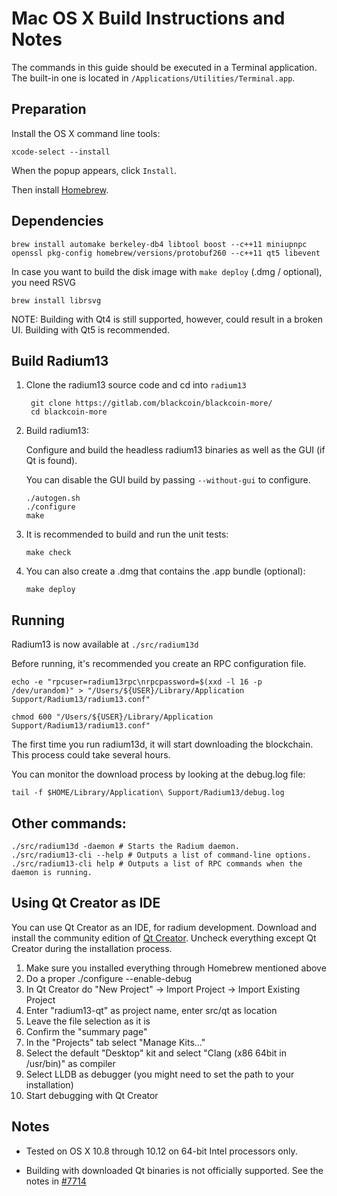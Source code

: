 Mac OS X Build Instructions and Notes
====================================
The commands in this guide should be executed in a Terminal application.
The built-in one is located in `/Applications/Utilities/Terminal.app`.

Preparation
-----------
Install the OS X command line tools:

`xcode-select --install`

When the popup appears, click `Install`.

Then install [Homebrew](http://brew.sh).

Dependencies
----------------------

    brew install automake berkeley-db4 libtool boost --c++11 miniupnpc openssl pkg-config homebrew/versions/protobuf260 --c++11 qt5 libevent

In case you want to build the disk image with `make deploy` (.dmg / optional), you need RSVG

    brew install librsvg

NOTE: Building with Qt4 is still supported, however, could result in a broken UI. Building with Qt5 is recommended.

Build Radium13
------------------------

1. Clone the radium13 source code and cd into `radium13`

        git clone https://gitlab.com/blackcoin/blackcoin-more/
        cd blackcoin-more

2.  Build radium13:

    Configure and build the headless radium13 binaries as well as the GUI (if Qt is found).

    You can disable the GUI build by passing `--without-gui` to configure.

        ./autogen.sh
        ./configure
        make

3.  It is recommended to build and run the unit tests:

        make check

4.  You can also create a .dmg that contains the .app bundle (optional):

        make deploy

Running
-------

Radium13  is now available at `./src/radium13d`

Before running, it's recommended you create an RPC configuration file.

    echo -e "rpcuser=radium13rpc\nrpcpassword=$(xxd -l 16 -p /dev/urandom)" > "/Users/${USER}/Library/Application Support/Radium13/radium13.conf"

    chmod 600 "/Users/${USER}/Library/Application Support/Radium13/radium13.conf"

The first time you run radium13d, it will start downloading the blockchain. This process could take several hours.

You can monitor the download process by looking at the debug.log file:

    tail -f $HOME/Library/Application\ Support/Radium13/debug.log

Other commands:
-------

    ./src/radium13d -daemon # Starts the Radium daemon.
    ./src/radium13-cli --help # Outputs a list of command-line options.
    ./src/radium13-cli help # Outputs a list of RPC commands when the daemon is running.

Using Qt Creator as IDE
------------------------
You can use Qt Creator as an IDE, for radium development.
Download and install the community edition of [Qt Creator](https://www.qt.io/download/).
Uncheck everything except Qt Creator during the installation process.

1. Make sure you installed everything through Homebrew mentioned above
2. Do a proper ./configure --enable-debug
3. In Qt Creator do "New Project" -> Import Project -> Import Existing Project
4. Enter "radium13-qt" as project name, enter src/qt as location
5. Leave the file selection as it is
6. Confirm the "summary page"
7. In the "Projects" tab select "Manage Kits..."
8. Select the default "Desktop" kit and select "Clang (x86 64bit in /usr/bin)" as compiler
9. Select LLDB as debugger (you might need to set the path to your installation)
10. Start debugging with Qt Creator

Notes
-----

* Tested on OS X 10.8 through 10.12 on 64-bit Intel processors only.

* Building with downloaded Qt binaries is not officially supported. See the notes in [#7714](https://github.com/bitcoin/bitcoin/issues/7714)

